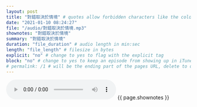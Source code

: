 ```yaml
---
layout: post
title: "對錯取決於情境" # quotes allow forbidden characters like the colon
date: "2021-01-10 08:24:27"
file: "/audio/對錯取決於情境.mp3"
shownotes: "對錯取決於情境"
summary: "對錯取決於情境"
duration: "file_duration" # audio length in min:sec
length: "file_length" # filesize in bytes
explicit: "no" # change to yes to flag with the explicit tag
block: "no" # change to yes to keep an episode from showing up in iTunes
# permalink: /1 # will be the ending part of the pages URL, delete to default to the title
---
```


<audio controls>
<source src="{{site.url}}{{site.baseurl}}{{ page.file }}" type="audio/x-mp3">
Your browser does not support the audio element.
</audio>
{{ page.shownotes }}
